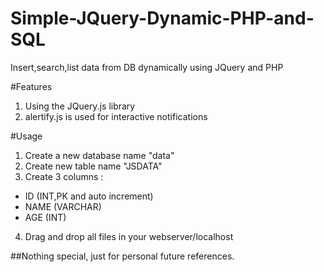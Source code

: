 # Simple-JQuery-Dynamic-PHP-and-SQL
Insert,search,list data from DB dynamically using JQuery and PHP

#Features
1. Using the JQuery.js library
2. alertify.js is used for interactive notifications

#Usage
1. Create a new database name "data"
2. Create new table name "JSDATA"
3. Create 3 columns : 
  - ID (INT,PK and auto increment)
  - NAME (VARCHAR)
  - AGE (INT)
4. Drag and drop all files in your webserver/localhost

##Nothing special, just for personal future references. 
